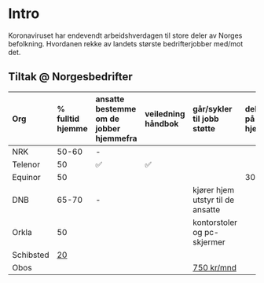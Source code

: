 # Intro
Koronaviruset har endevendt arbeidshverdagen til store deler av Norges befolkning. Hvordanen rekke av landets største bedrifterjobber med/mot det.

## Tiltak @ Norgesbedrifter
| Org | % fulltid hjemme | ansatte bestemme om de jobber hjemmefra| veiledning håndbok | går/sykler til jobb støtte |  dekker utstyr på hjemmekontor | 
| :--- | :--- | :--- |  :--- | :--- | :--- |  
| NRK | 50-60 | - |  | | |
| Telenor | 50 | :white_check_mark: | :white_check_mark: |  | 
| Equinor | 50 |  | |  |    3000 kr | 
| DNB | 65-70 | - | | kjører hjem utstyr til de ansatte | |
| Orkla | 50 | | | kontorstoler og pc-skjermer | |
| Schibsted | [20](https://www.dn.no/arbeidsliv/nrk/orkla/telenor/over-halvparten-av-de-ansatte-i-landets-storste-bedrifter-har-hjemmekontor-slik-blir-koronahosten-pa-norske-arbeidsplasser/2-1-857151) | 
| Obos |  |  |   | [750 kr/mnd](https://www.dn.no/arbeidsliv/koronaviruset/obos/hjemmekontor/obos-gir-ansatte-som-gar-eller-sykler-til-jobb-750-kroner-i-maneden/2-1-858490) |  |


